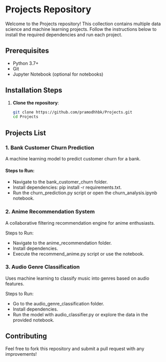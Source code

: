 # Projects Repository

Welcome to the Projects repository! This collection contains multiple data science and machine learning projects. Follow the instructions below to install the required dependencies and run each project.

## Prerequisites

- Python 3.7+
- Git
- Jupyter Notebook (optional for notebooks)

## Installation Steps

1. **Clone the repository**:
   ```bash
   git clone https://github.com/pramodhhbk/Projects.git
   cd Projects

## Projects List
### 1. Bank Customer Churn Prediction
A machine learning model to predict customer churn for a bank.

#### Steps to Run:

- Navigate to the bank_customer_churn folder.
- Install dependencies: pip install -r requirements.txt.
- Run the churn_prediction.py script or open the churn_analysis.ipynb notebook.

### 2. Anime Recommendation System
A collaborative filtering recommendation engine for anime enthusiasts.

Steps to Run:

- Navigate to the anime_recommendation folder.
- Install dependencies.
- Execute the recommend_anime.py script or use the notebook.

### 3. Audio Genre Classification
Uses machine learning to classify music into genres based on audio features.

Steps to Run:

- Go to the audio_genre_classification folder.
- Install dependencies.
- Run the model with audio_classifier.py or explore the data in the provided notebook.

## Contributing
Feel free to fork this repository and submit a pull request with any improvements!
